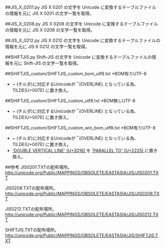 ##JIS_X_0201.py
 JIS X 0201 の文字を Unicode に変換するテーブルファイルの情報を元に JIS X 0201 の文字一覧を取得。

##JIS_X_0208.py
 JIS X 0208 の文字を Unicode に変換するテーブルファイルの情報を元に JIS X 0208 の文字一覧を取得。

##JIS_X_0212.py
 JIS X 0212 の文字を Unicode に変換するテーブルファイルの情報を元に JIS X 0212 の文字一覧を取得。

##SHIFTJIS.py
 Shift-JIS の文字を Unicode に変換するテーブルファイルの情報を元に Shift-JIS の文字一覧を取得。

##SHIFTJIS_custom/SHIFTJIS_custom_bom_utf8.txt
*BOM有りUTF-8
* ~ (チルダ)に対応するUnicodeが ‾(OVERLINE) となっている為、 TILDE(U+007E) に置き換え。

##SHIFTJIS_custom/SHIFTJIS_custom_utf8.txt
*BOM無しUTF-8
* ~ (チルダ)に対応するUnicodeが ‾(OVERLINE) となっている為、 TILDE(U+007E) に置き換え。

##SHIFTJIS_custom/SHIFTJIS_custom_win_bom_utf8.txt
*BOM有りUTF-8
* ~ (チルダ)に対応するUnicodeが ‾(OVERLINE) となっている為、 TILDE(U+007E) に置き換え。
* ['DOUBLE VERTICAL LINE' (U+2016) ](http://www.fileformat.info/info/unicode/char/2016/index.htm)を ['PARALLEL TO' (U+2225) ](http://www.fileformat.info/info/unicode/char/2225/index.htm)に置き換え。


##参考
JIS0201.TXTの配布場所。
<http://unicode.org/Public/MAPPINGS/OBSOLETE/EASTASIA/JIS/JIS0201.TXT>

JIS0208.TXTの配布場所。
<http://unicode.org/Public/MAPPINGS/OBSOLETE/EASTASIA/JIS/JIS0208.TXT>

JIS0212.TXTの配布場所。
<http://unicode.org/Public/MAPPINGS/OBSOLETE/EASTASIA/JIS/JIS0212.TXT>

SHIFTJIS.TXTの配布場所。
<http://unicode.org/Public/MAPPINGS/OBSOLETE/EASTASIA/JIS/SHIFTJIS.TXT>